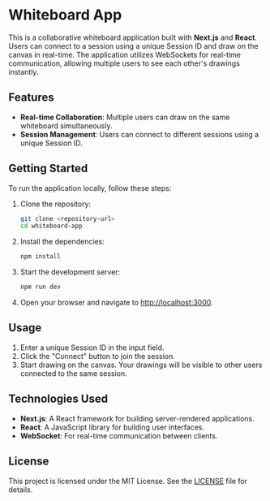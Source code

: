 # Whiteboard App

This is a collaborative whiteboard application built with **Next.js** and **React**. Users can connect to a session using a unique Session ID and draw on the canvas in real-time. The application utilizes WebSockets for real-time communication, allowing multiple users to see each other's drawings instantly.

## Features

- **Real-time Collaboration**: Multiple users can draw on the same whiteboard simultaneously.
- **Session Management**: Users can connect to different sessions using a unique Session ID.

## Getting Started

To run the application locally, follow these steps:

1. Clone the repository:

   ```bash
   git clone <repository-url>
   cd whiteboard-app
   ```

2. Install the dependencies:

   ```bash
   npm install
   ```

3. Start the development server:

   ```bash
   npm run dev
   ```

4. Open your browser and navigate to [http://localhost:3000](http://localhost:3000).

## Usage

1. Enter a unique Session ID in the input field.
2. Click the "Connect" button to join the session.
3. Start drawing on the canvas. Your drawings will be visible to other users connected to the same session.

## Technologies Used

- **Next.js**: A React framework for building server-rendered applications.
- **React**: A JavaScript library for building user interfaces.
- **WebSocket**: For real-time communication between clients.

## License

This project is licensed under the MIT License. See the [LICENSE](LICENSE) file for details.